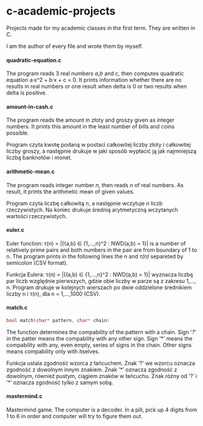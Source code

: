 # c-academic-projects

Projects made for my academic classes in the first term. They are  written in C.

I am the author of every file and wrote them by myself.

#### quadratic-equation.c

The program reads 3 real numbers *a*,*b* and *c*, then computes quadratic equation a·x^2 + b·x + c = 0. It prints information whether there are no results in real numbers or one result when delta is 0 or two results when delta is positive.

#### amount-in-cash.c

The program reads the amount in złoty and groszy given as integer numbers. It prints this amount in the least number of bills and coins possible.

Program czyta kwotę podaną w postaci całkowitej liczby złoty i całkowitej liczby groszy, a następnie drukuje w jaki sposób wypłacić ją jak najmniejszą liczbą banknotów i monet.

#### arithmetic-mean.c

The program reads integer number *n*, then reads *n* of real numbers. As result, it prints the arithmetic mean of given values.

Program czyta liczbę całkowitą *n*, a następnie wczytuje *n* liczb rzeczywistych. Na koniec drukuje średnią arytmetyczną wczytanych wartości rzeczywistych.

#### euler.c

Euler function: τ(n) = |{(a,b) ∈ {1,...,n}^2 : NWD(a,b) = 1}| is a number of relatively prime pairs and both numbers in the pair are from boundary of 1 to n.
The program prints in the following lines the *n* and *τ(n)* separeted by semicolon (CSV format).

Funkcja Eulera: τ(n) = |{(a,b) ∈ {1,...,n}^2 : NWD(a,b) = 1}| wyznacza liczbę par liczb względnie pierwszych, gdzie obie liczby w parze są z zakresu 1,..., n.
Program drukuje w kolejnych wierszach po dwie oddzielone średnikiem liczby n i τ(n), dla n = 1,...,1000 (CSV).

#### match.c

```c
bool match(char* pattern, char* chain)
```

The function determines the compability of the pattern with a chain. Sign '*?*' in the patter means the compability with any other sign. Sign ’\*’ means the compability with any, even empty, series of signs in the chain. Other signs means compability only with itselves.

Funkcja ustala zgodność wzorca z łańcuchem. Znak ’?’ we wzorcu oznacza zgodność z dowolnym innym znakiem. Znak ’\*’ oznacza zgodność z dowolnym, również pustym, ciągiem znaków w łańcuchu. Znak różny od ’?’ i ’\*’ oznacza zgodność tylko z samym sobą.

#### mastermind.c

Mastermind game. The computer is a decoder. In a pill, pick up 4 digits from 1 to 6 in order and computer will try to figure them out.
